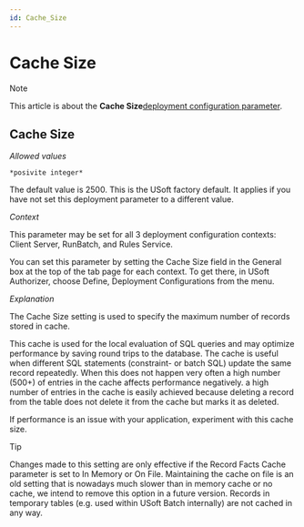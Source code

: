 ```yaml
---
id: Cache_Size
---
```


# Cache Size



> [!NOTE]
> This article is about the **Cache Size**[deployment configuration parameter](/docs/Authorisation%20and%20access/Deployment%20configurations/Deployment%20configuration%20parameters.md).

## **Cache Size**

*Allowed values*

```
*posivite integer*
```

The default value is 2500. This is the USoft factory default. It applies if you have not set this deployment parameter to a different value.

*Context*

This parameter may be set for all 3 deployment configuration contexts: Client Server, RunBatch, and Rules Service.

You can set this parameter by setting the Cache Size field in the General box at the top of the tab page for each context. To get there, in USoft Authorizer, choose Define, Deployment Configurations from the menu.

*Explanation*

The Cache Size setting is used to specify the maximum number of records stored in cache.

This cache is used for the local evaluation of SQL queries and may optimize performance by saving round trips to the database. The cache is useful when different SQL statements (constraint- or batch SQL) update the same record repeatedly. When this does not happen very often a high number (500+) of entries in the cache affects performance negatively. a high number of entries in the cache is easily achieved because deleting a record from the table does not delete it from the cache but marks it as deleted.

If performance is an issue with your application, experiment with this cache size.

> [!TIP]
> Changes made to this setting are only effective if the Record Facts Cache parameter is set to In Memory or On File.
> Maintaining the cache on file is an old setting that is nowadays much slower than in memory cache or no cache, we intend to remove this option in a future version. Records in temporary tables (e.g. used within USoft Batch internally) are not cached in any way.